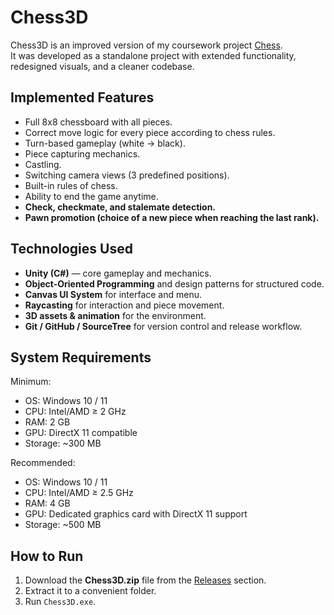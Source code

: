 # Chess3D
Chess3D is an improved version of my coursework project [Chess](https://github.com/.../Chess](https://github.com/MaryanaIvanina/Chess)).  
It was developed as a standalone project with extended functionality, redesigned visuals, and a cleaner codebase.

## Implemented Features
- Full 8x8 chessboard with all pieces.
- Correct move logic for every piece according to chess rules.
- Turn-based gameplay (white → black).
- Piece capturing mechanics.
- Castling.
- Switching camera views (3 predefined positions).
- Built-in rules of chess.
- Ability to end the game anytime.
- **Check, checkmate, and stalemate detection.**
- **Pawn promotion (choice of a new piece when reaching the last rank).**

## Technologies Used
- **Unity (C#)** — core gameplay and mechanics.  
- **Object-Oriented Programming** and design patterns for structured code.  
- **Canvas UI System** for interface and menu.  
- **Raycasting** for interaction and piece movement.  
- **3D assets & animation** for the environment.  
- **Git / GitHub / SourceTree** for version control and release workflow.  

## System Requirements
Minimum:
- OS: Windows 10 / 11
- CPU: Intel/AMD ≥ 2 GHz
- RAM: 2 GB
- GPU: DirectX 11 compatible
- Storage: ~300 MB

Recommended:
- OS: Windows 10 / 11
- CPU: Intel/AMD ≥ 2.5 GHz
- RAM: 4 GB
- GPU: Dedicated graphics card with DirectX 11 support
- Storage: ~500 MB  

## How to Run
1. Download the **Chess3D.zip** file from the [Releases](./releases) section.  
2. Extract it to a convenient folder.  
3. Run `Chess3D.exe`.  
